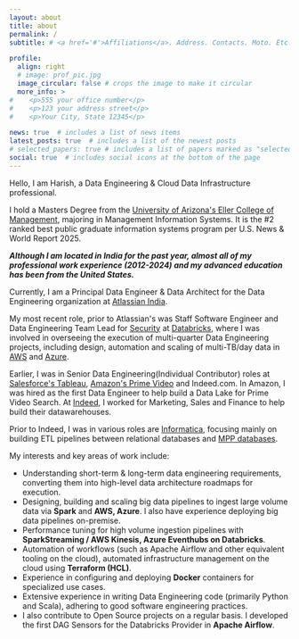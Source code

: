 ```yaml
---
layout: about
title: about
permalink: /
subtitle: # <a href='#'>Affiliations</a>. Address. Contacts. Moto. Etc.

profile:
  align: right
  # image: prof_pic.jpg
  image_circular: false # crops the image to make it circular
  more_info: >
#    <p>555 your office number</p>
#    <p>123 your address street</p>
#    <p>Your City, State 12345</p>

news: true  # includes a list of news items
latest_posts: true  # includes a list of the newest posts
# selected_papers: true # includes a list of papers marked as "selected={true}"
social: true  # includes social icons at the bottom of the page
---
```


Hello, I am Harish, a Data Engineering & Cloud Data Infrastructure professional. 

I hold a Masters Degree from the [University of Arizona's Eller College of Management](https://eller.arizona.edu/programs/masters/mis/mis), majoring in Management Information Systems. It is the #2 ranked best public graduate information systems program per U.S. News & World Report 2025.

**_Although I am located in India for the past year, almost all of my professional work experience (2012-2024) and my advanced education has been from the United States._**

Currently, I am a Principal Data Engineer & Data Architect for the Data Engineering organization at [Atlassian India]((https://www.atlassian.com/blog/atlassian-engineering)). 

My most recent role, prior to Atlassian's was Staff Software Engineer and Data Engineering Team Lead for [Security](https://www.databricks.com/trust) at [Databricks](https://www.databricks.com/), where I was involved in overseeing the execution of multi-quarter Data Engineering projects, including design, automation and scaling of multi-TB/day data in [AWS](https://www.databricks.com/product/aws) and [Azure](https://azure.microsoft.com/en-us/products/databricks).

Earlier, I was in Senior Data Engineering(Individual Contributor) roles at [Salesforce's Tableau](https://engineering.tableau.com/), [Amazon's Prime Video](https://www.primevideotech.com/) and Indeed.com. In Amazon, I was hired as the first Data Engineer to help build a Data Lake for Prime Video Search. At [Indeed](https://engineering.indeedblog.com/blog/category/big-data/), I worked for Marketing, Sales and Finance to help build their datawarehouses. 

Prior to Indeed, I was in various roles are [Informatica](https://www.informatica.com/), focusing mainly on building ETL pipelines between relational databases and [MPP databases](https://www.sisense.com/glossary/mpp-database/).

My interests and key areas of work include: 
* Understanding short-term & long-term data engineering requirements, converting them into high-level data architecture roadmaps for execution.
* Designing, building and scaling big data pipelines to ingest large volume data via **Spark** and **AWS, Azure**. I also have experience deploying big data pipelines on-premise.
* Performance tuning for high volume ingestion pipelines with **SparkStreaming / AWS Kinesis, Azure Eventhubs on Databricks**.
* Automation of workflows (such as Apache Airflow and other equivalent tooling on the cloud), automated infrastructure management on the cloud using **Terraform (HCL)**.
* Experience in configuring and deploying **Docker** containers for specialized use cases.
* Extensive experience in writing Data Engineering code (primarily Python and Scala), adhering to good software engineering practices.
* I also contribute to Open Source projects on a regular basis. I developed the first DAG Sensors for the Databricks Provider in **Apache Airflow**.


